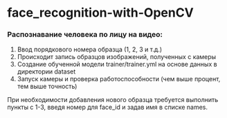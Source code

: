 # face_recognition-with-OpenCV
### Распознавание человека по лицу на видео:
1. Ввод порядкового номера образца (1, 2, 3 и т.д.)
2. Происходит запись образцов изображений, полученных с камеры
3. Создание обученной модели trainer/trainer.yml на основе данных в директории dataset
4. Запуск камеры и проверка работоспособности (чем выше процент, тем выше точность)

При необходимости добавления нового образца требуется выполнить пункты с 1-3, введя номер для face_id и задав имя в списке names.
